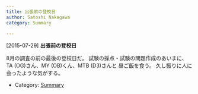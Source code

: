```yaml
---
title: 出張前の登校日
author: Satoshi Nakagawa
category: Summary

---
```


[2015-07-29] **出張前の登校日** 

 8月の調査の前の最後の登校日だ。
試験の採点・試験の問題作成のあいまに、
TA (OG)さん、MY (OB)くん、MTB (D3)さんと
昼ご飯を食う。
久し振りに人に会ったような気がする。

- Category: [Summary](https://merapano.github.io/categories.html#Summary)

